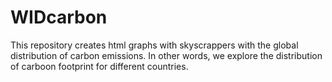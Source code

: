 # WIDcarbon
This repository creates html graphs with skyscrappers with the global distribution of carbon emissions. In other words, we explore the distribution of carboon footprint for different countries.
